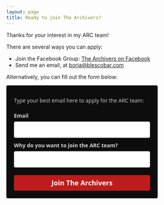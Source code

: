 ```yaml
---
layout: page
title: Ready to join The Archivers?
---
```


Thanks for your interest in my ARC team!

There are several ways you can apply:

- Join the Facebook Group: [The Archivers on Facebook](https://www.facebook.com/groups/579915920125078)
- Send me an email, at [borja@blescobar.com](mailto:borja@blescobar.com)

Alternatively, you can fill out the form below:

<style type="text/css">
  @import url(https://static.mailerlite.com/assets/plugins/groot/modules/includes/groot_fonts/import.css?version=1653645);
</style>
<style type="text/css">
  .ml-form-embedSubmitLoad{display:inline-block;width:20px;height:20px}.g-recaptcha{transform:scale(1);-webkit-transform:scale(1);transform-origin:0 0;-webkit-transform-origin:0 0}.sr-only{position:absolute;width:1px;height:1px;padding:0;margin:-1px;overflow:hidden;clip:rect(0,0,0,0);border:0}.ml-form-embedSubmitLoad:after{content:" ";display:block;width:11px;height:11px;margin:1px;border-radius:50%;border:4px solid #fff;border-color:#fff #fff #fff transparent;animation:ml-form-embedSubmitLoad 1.2s linear infinite}@keyframes ml-form-embedSubmitLoad{0%{transform:rotate(0)}100%{transform:rotate(360deg)}}#mlb2-5691625.ml-form-embedContainer{box-sizing:border-box;display:table;margin:0 auto;position:static;width:100%!important}#mlb2-5691625.ml-form-embedContainer button,#mlb2-5691625.ml-form-embedContainer h4,#mlb2-5691625.ml-form-embedContainer p,#mlb2-5691625.ml-form-embedContainer span{text-transform:none!important;letter-spacing:normal!important}#mlb2-5691625.ml-form-embedContainer .ml-form-embedWrapper{background-color:#0d0d0d;border-width:0;border-color:transparent;border-radius:4px;border-style:solid;box-sizing:border-box;display:inline-block!important;margin:0;padding:0;position:relative}#mlb2-5691625.ml-form-embedContainer .ml-form-embedWrapper.embedDefault,#mlb2-5691625.ml-form-embedContainer .ml-form-embedWrapper.embedPopup{width:400px}#mlb2-5691625.ml-form-embedContainer .ml-form-embedWrapper.embedForm{max-width:400px;width:100%}#mlb2-5691625.ml-form-embedContainer .ml-form-align-left{text-align:left}#mlb2-5691625.ml-form-embedContainer .ml-form-align-center{text-align:center}#mlb2-5691625.ml-form-embedContainer .ml-form-align-default{display:table-cell!important;vertical-align:middle!important;text-align:center!important}#mlb2-5691625.ml-form-embedContainer .ml-form-align-right{text-align:right}#mlb2-5691625.ml-form-embedContainer .ml-form-embedWrapper .ml-form-embedHeader img{border-top-left-radius:4px;border-top-right-radius:4px;height:auto;margin:0 auto!important;max-width:100%;width:undefinedpx}#mlb2-5691625.ml-form-embedContainer .ml-form-embedWrapper .ml-form-embedBody,#mlb2-5691625.ml-form-embedContainer .ml-form-embedWrapper .ml-form-successBody{padding:20px 20px 0 20px}#mlb2-5691625.ml-form-embedContainer .ml-form-embedWrapper .ml-form-embedBody.ml-form-embedBodyHorizontal{padding-bottom:0}#mlb2-5691625.ml-form-embedContainer .ml-form-embedWrapper .ml-form-embedBody .ml-form-embedContent,#mlb2-5691625.ml-form-embedContainer .ml-form-embedWrapper .ml-form-successBody .ml-form-successContent{text-align:left;margin:0 0 20px 0}#mlb2-5691625.ml-form-embedContainer .ml-form-embedWrapper .ml-form-embedBody .ml-form-embedContent h4,#mlb2-5691625.ml-form-embedContainer .ml-form-embedWrapper .ml-form-successBody .ml-form-successContent h4{color:#fafafa;font-family:'Open Sans',Arial,Helvetica,sans-serif;font-size:30px;font-weight:400;margin:0 0 10px 0;text-align:left;word-break:break-word}#mlb2-5691625.ml-form-embedContainer .ml-form-embedWrapper .ml-form-embedBody .ml-form-embedContent p,#mlb2-5691625.ml-form-embedContainer .ml-form-embedWrapper .ml-form-successBody .ml-form-successContent p{color:#d1d3d3;font-family:'Open Sans',Arial,Helvetica,sans-serif;font-size:14px;font-weight:400;line-height:20px;margin:0 0 10px 0;text-align:left}#mlb2-5691625.ml-form-embedContainer .ml-form-embedWrapper .ml-form-embedBody .ml-form-embedContent ol,#mlb2-5691625.ml-form-embedContainer .ml-form-embedWrapper .ml-form-embedBody .ml-form-embedContent ul,#mlb2-5691625.ml-form-embedContainer .ml-form-embedWrapper .ml-form-successBody .ml-form-successContent ol,#mlb2-5691625.ml-form-embedContainer .ml-form-embedWrapper .ml-form-successBody .ml-form-successContent ul{color:#d1d3d3;font-family:'Open Sans',Arial,Helvetica,sans-serif;font-size:14px}#mlb2-5691625.ml-form-embedContainer .ml-form-embedWrapper .ml-form-embedBody .ml-form-embedContent ol ol,#mlb2-5691625.ml-form-embedContainer .ml-form-embedWrapper .ml-form-successBody .ml-form-successContent ol ol{list-style-type:lower-alpha}#mlb2-5691625.ml-form-embedContainer .ml-form-embedWrapper .ml-form-embedBody .ml-form-embedContent ol ol ol,#mlb2-5691625.ml-form-embedContainer .ml-form-embedWrapper .ml-form-successBody .ml-form-successContent ol ol ol{list-style-type:lower-roman}#mlb2-5691625.ml-form-embedContainer .ml-form-embedWrapper .ml-form-embedBody .ml-form-embedContent p a,#mlb2-5691625.ml-form-embedContainer .ml-form-embedWrapper .ml-form-successBody .ml-form-successContent p a{color:#000;text-decoration:underline}#mlb2-5691625.ml-form-embedContainer .ml-form-embedWrapper .ml-block-form .ml-field-group{text-align:left!important}#mlb2-5691625.ml-form-embedContainer .ml-form-embedWrapper .ml-block-form .ml-field-group label{margin-bottom:5px;color:#d1d3d3;font-size:14px;font-family:'Open Sans',Arial,Helvetica,sans-serif;font-weight:700;font-style:normal;text-decoration:none;display:inline-block;line-height:20px}#mlb2-5691625.ml-form-embedContainer .ml-form-embedWrapper .ml-form-embedBody .ml-form-embedContent p:last-child,#mlb2-5691625.ml-form-embedContainer .ml-form-embedWrapper .ml-form-successBody .ml-form-successContent p:last-child{margin:0}#mlb2-5691625.ml-form-embedContainer .ml-form-embedWrapper .ml-form-embedBody form{margin:0;width:100%}#mlb2-5691625.ml-form-embedContainer .ml-form-embedWrapper .ml-form-embedBody .ml-form-checkboxRow,#mlb2-5691625.ml-form-embedContainer .ml-form-embedWrapper .ml-form-embedBody .ml-form-formContent{margin:0 0 20px 0;width:100%}#mlb2-5691625.ml-form-embedContainer .ml-form-embedWrapper .ml-form-embedBody .ml-form-checkboxRow{float:left}#mlb2-5691625.ml-form-embedContainer .ml-form-embedWrapper .ml-form-embedBody .ml-form-formContent.horozintalForm{margin:0;padding:0 0 20px 0;width:100%;height:auto;float:left}#mlb2-5691625.ml-form-embedContainer .ml-form-embedWrapper .ml-form-embedBody .ml-form-fieldRow{margin:0 0 10px 0;width:100%}#mlb2-5691625.ml-form-embedContainer .ml-form-embedWrapper .ml-form-embedBody .ml-form-fieldRow.ml-last-item{margin:0}#mlb2-5691625.ml-form-embedContainer .ml-form-embedWrapper .ml-form-embedBody .ml-form-fieldRow.ml-formfieldHorizintal{margin:0}#mlb2-5691625.ml-form-embedContainer .ml-form-embedWrapper .ml-form-embedBody .ml-form-fieldRow input{background-color:#fff!important;color:#333!important;border-color:#ccc;border-radius:4px!important;border-style:solid!important;border-width:1px!important;font-family:'Open Sans',Arial,Helvetica,sans-serif;font-size:14px!important;height:auto;line-height:21px!important;margin-bottom:0;margin-top:0;margin-left:0;margin-right:0;padding:10px 10px!important;width:100%!important;box-sizing:border-box!important;max-width:100%!important}#mlb2-5691625.ml-form-embedContainer .ml-form-embedWrapper .ml-form-embedBody .ml-form-fieldRow input::-webkit-input-placeholder,#mlb2-5691625.ml-form-embedContainer .ml-form-embedWrapper .ml-form-embedBody .ml-form-horizontalRow input::-webkit-input-placeholder{color:#333}#mlb2-5691625.ml-form-embedContainer .ml-form-embedWrapper .ml-form-embedBody .ml-form-fieldRow input::-moz-placeholder,#mlb2-5691625.ml-form-embedContainer .ml-form-embedWrapper .ml-form-embedBody .ml-form-horizontalRow input::-moz-placeholder{color:#333}#mlb2-5691625.ml-form-embedContainer .ml-form-embedWrapper .ml-form-embedBody .ml-form-fieldRow input:-ms-input-placeholder,#mlb2-5691625.ml-form-embedContainer .ml-form-embedWrapper .ml-form-embedBody .ml-form-horizontalRow input:-ms-input-placeholder{color:#333}#mlb2-5691625.ml-form-embedContainer .ml-form-embedWrapper .ml-form-embedBody .ml-form-fieldRow input:-moz-placeholder,#mlb2-5691625.ml-form-embedContainer .ml-form-embedWrapper .ml-form-embedBody .ml-form-horizontalRow input:-moz-placeholder{color:#333}#mlb2-5691625.ml-form-embedContainer .ml-form-embedWrapper .ml-form-embedBody .ml-form-fieldRow textarea,#mlb2-5691625.ml-form-embedContainer .ml-form-embedWrapper .ml-form-embedBody .ml-form-horizontalRow textarea{background-color:#fff!important;color:#333!important;border-color:#ccc;border-radius:4px!important;border-style:solid!important;border-width:1px!important;font-family:'Open Sans',Arial,Helvetica,sans-serif;font-size:14px!important;height:auto;line-height:21px!important;margin-bottom:0;margin-top:0;padding:10px 10px!important;width:100%!important;box-sizing:border-box!important;max-width:100%!important}#mlb2-5691625.ml-form-embedContainer .ml-form-embedWrapper .ml-form-embedBody .ml-form-checkboxRow .label-description::before,#mlb2-5691625.ml-form-embedContainer .ml-form-embedWrapper .ml-form-embedBody .ml-form-embedPermissions .ml-form-embedPermissionsOptionsCheckbox .label-description::before,#mlb2-5691625.ml-form-embedContainer .ml-form-embedWrapper .ml-form-embedBody .ml-form-fieldRow .custom-checkbox .custom-control-label::before,#mlb2-5691625.ml-form-embedContainer .ml-form-embedWrapper .ml-form-embedBody .ml-form-fieldRow .custom-radio .custom-control-label::before,#mlb2-5691625.ml-form-embedContainer .ml-form-embedWrapper .ml-form-embedBody .ml-form-horizontalRow .custom-checkbox .custom-control-label::before,#mlb2-5691625.ml-form-embedContainer .ml-form-embedWrapper .ml-form-embedBody .ml-form-horizontalRow .custom-radio .custom-control-label::before,#mlb2-5691625.ml-form-embedContainer .ml-form-embedWrapper .ml-form-embedBody .ml-form-interestGroupsRow .ml-form-interestGroupsRowCheckbox .label-description::before{border-color:#ccc!important;background-color:#fff!important}#mlb2-5691625.ml-form-embedContainer .ml-form-embedWrapper .ml-form-embedBody .ml-form-fieldRow input.custom-control-input[type=checkbox]{box-sizing:border-box;padding:0;position:absolute;z-index:-1;opacity:0;margin-top:5px;margin-left:-1.5rem;overflow:visible}#mlb2-5691625.ml-form-embedContainer .ml-form-embedWrapper .ml-form-embedBody .ml-form-checkboxRow .label-description::before,#mlb2-5691625.ml-form-embedContainer .ml-form-embedWrapper .ml-form-embedBody .ml-form-embedPermissions .ml-form-embedPermissionsOptionsCheckbox .label-description::before,#mlb2-5691625.ml-form-embedContainer .ml-form-embedWrapper .ml-form-embedBody .ml-form-fieldRow .custom-checkbox .custom-control-label::before,#mlb2-5691625.ml-form-embedContainer .ml-form-embedWrapper .ml-form-embedBody .ml-form-horizontalRow .custom-checkbox .custom-control-label::before,#mlb2-5691625.ml-form-embedContainer .ml-form-embedWrapper .ml-form-embedBody .ml-form-interestGroupsRow .ml-form-interestGroupsRowCheckbox .label-description::before{border-radius:4px!important}#mlb2-5691625.ml-form-embedContainer .ml-form-embedWrapper .ml-form-embedBody .ml-form-checkboxRow input[type=checkbox]:checked~.label-description::after,#mlb2-5691625.ml-form-embedContainer .ml-form-embedWrapper .ml-form-embedBody .ml-form-embedPermissions .ml-form-embedPermissionsOptionsCheckbox input[type=checkbox]:checked~.label-description::after,#mlb2-5691625.ml-form-embedContainer .ml-form-embedWrapper .ml-form-embedBody .ml-form-fieldRow .custom-checkbox .custom-control-input:checked~.custom-control-label::after,#mlb2-5691625.ml-form-embedContainer .ml-form-embedWrapper .ml-form-embedBody .ml-form-horizontalRow .custom-checkbox .custom-control-input:checked~.custom-control-label::after,#mlb2-5691625.ml-form-embedContainer .ml-form-embedWrapper .ml-form-embedBody .ml-form-interestGroupsRow .ml-form-interestGroupsRowCheckbox input[type=checkbox]:checked~.label-description::after{background-image:url("data:image/svg+xml,%3csvg xmlns='http://www.w3.org/2000/svg' viewBox='0 0 8 8'%3e%3cpath fill='%23fff' d='M6.564.75l-3.59 3.612-1.538-1.55L0 4.26 2.974 7.25 8 2.193z'/%3e%3c/svg%3e")}#mlb2-5691625.ml-form-embedContainer .ml-form-embedWrapper .ml-form-embedBody .ml-form-fieldRow .custom-radio .custom-control-input:checked~.custom-control-label::after{background-image:url("data:image/svg+xml,%3csvg xmlns='http://www.w3.org/2000/svg' viewBox='-4 -4 8 8'%3e%3ccircle r='3' fill='%23fff'/%3e%3c/svg%3e")}#mlb2-5691625.ml-form-embedContainer .ml-form-embedWrapper .ml-form-embedBody .ml-form-checkboxRow input[type=checkbox]:checked~.label-description::before,#mlb2-5691625.ml-form-embedContainer .ml-form-embedWrapper .ml-form-embedBody .ml-form-embedPermissions .ml-form-embedPermissionsOptionsCheckbox input[type=checkbox]:checked~.label-description::before,#mlb2-5691625.ml-form-embedContainer .ml-form-embedWrapper .ml-form-embedBody .ml-form-fieldRow .custom-checkbox .custom-control-input:checked~.custom-control-label::before,#mlb2-5691625.ml-form-embedContainer .ml-form-embedWrapper .ml-form-embedBody .ml-form-fieldRow .custom-radio .custom-control-input:checked~.custom-control-label::before,#mlb2-5691625.ml-form-embedContainer .ml-form-embedWrapper .ml-form-embedBody .ml-form-horizontalRow .custom-checkbox .custom-control-input:checked~.custom-control-label::before,#mlb2-5691625.ml-form-embedContainer .ml-form-embedWrapper .ml-form-embedBody .ml-form-horizontalRow .custom-radio .custom-control-input:checked~.custom-control-label::before,#mlb2-5691625.ml-form-embedContainer .ml-form-embedWrapper .ml-form-embedBody .ml-form-interestGroupsRow .ml-form-interestGroupsRowCheckbox input[type=checkbox]:checked~.label-description::before{border-color:#bd1c1c!important;background-color:#bd1c1c!important;color:#fff!important}#mlb2-5691625.ml-form-embedContainer .ml-form-embedWrapper .ml-form-embedBody .ml-form-fieldRow .custom-checkbox .custom-control-label::after,#mlb2-5691625.ml-form-embedContainer .ml-form-embedWrapper .ml-form-embedBody .ml-form-fieldRow .custom-checkbox .custom-control-label::before,#mlb2-5691625.ml-form-embedContainer .ml-form-embedWrapper .ml-form-embedBody .ml-form-fieldRow .custom-radio .custom-control-label::after,#mlb2-5691625.ml-form-embedContainer .ml-form-embedWrapper .ml-form-embedBody .ml-form-fieldRow .custom-radio .custom-control-label::before,#mlb2-5691625.ml-form-embedContainer .ml-form-embedWrapper .ml-form-embedBody .ml-form-horizontalRow .custom-checkbox .custom-control-label::after,#mlb2-5691625.ml-form-embedContainer .ml-form-embedWrapper .ml-form-embedBody .ml-form-horizontalRow .custom-checkbox .custom-control-label::before,#mlb2-5691625.ml-form-embedContainer .ml-form-embedWrapper .ml-form-embedBody .ml-form-horizontalRow .custom-radio .custom-control-label::after,#mlb2-5691625.ml-form-embedContainer .ml-form-embedWrapper .ml-form-embedBody .ml-form-horizontalRow .custom-radio .custom-control-label::before{top:2px;box-sizing:border-box}#mlb2-5691625.ml-form-embedContainer .ml-form-embedWrapper .ml-form-embedBody .ml-form-checkboxRow .label-description::after,#mlb2-5691625.ml-form-embedContainer .ml-form-embedWrapper .ml-form-embedBody .ml-form-checkboxRow .label-description::before,#mlb2-5691625.ml-form-embedContainer .ml-form-embedWrapper .ml-form-embedBody .ml-form-embedPermissions .ml-form-embedPermissionsOptionsCheckbox .label-description::after,#mlb2-5691625.ml-form-embedContainer .ml-form-embedWrapper .ml-form-embedBody .ml-form-embedPermissions .ml-form-embedPermissionsOptionsCheckbox .label-description::before{top:0!important;box-sizing:border-box!important}#mlb2-5691625.ml-form-embedContainer .ml-form-embedWrapper .ml-form-embedBody .ml-form-checkboxRow .label-description::after,#mlb2-5691625.ml-form-embedContainer .ml-form-embedWrapper .ml-form-embedBody .ml-form-checkboxRow .label-description::before{top:0!important;box-sizing:border-box!important}#mlb2-5691625.ml-form-embedContainer .ml-form-embedWrapper .ml-form-embedBody .ml-form-interestGroupsRow .ml-form-interestGroupsRowCheckbox .label-description::after{top:0!important;box-sizing:border-box!important;position:absolute;left:-1.5rem;display:block;width:1rem;height:1rem;content:""}#mlb2-5691625.ml-form-embedContainer .ml-form-embedWrapper .ml-form-embedBody .ml-form-interestGroupsRow .ml-form-interestGroupsRowCheckbox .label-description::before{top:0!important;box-sizing:border-box!important}#mlb2-5691625.ml-form-embedContainer .ml-form-embedWrapper .ml-form-embedBody .custom-control-label::before{position:absolute;top:4px;left:-1.5rem;display:block;width:16px;height:16px;pointer-events:none;content:"";background-color:#fff;border:#adb5bd solid 1px;border-radius:50%}#mlb2-5691625.ml-form-embedContainer .ml-form-embedWrapper .ml-form-embedBody .custom-control-label::after{position:absolute;top:2px!important;left:-1.5rem;display:block;width:1rem;height:1rem;content:""}#mlb2-5691625.ml-form-embedContainer .ml-form-embedWrapper .ml-form-embedBody .ml-form-checkboxRow .label-description::before,#mlb2-5691625.ml-form-embedContainer .ml-form-embedWrapper .ml-form-embedBody .ml-form-embedPermissions .ml-form-embedPermissionsOptionsCheckbox .label-description::before,#mlb2-5691625.ml-form-embedContainer .ml-form-embedWrapper .ml-form-embedBody .ml-form-interestGroupsRow .ml-form-interestGroupsRowCheckbox .label-description::before{position:absolute;top:4px;left:-1.5rem;display:block;width:16px;height:16px;pointer-events:none;content:"";background-color:#fff;border:#adb5bd solid 1px;border-radius:50%}#mlb2-5691625.ml-form-embedContainer .ml-form-embedWrapper .ml-form-embedBody .ml-form-embedPermissions .ml-form-embedPermissionsOptionsCheckbox .label-description::after{position:absolute;top:0!important;left:-1.5rem;display:block;width:1rem;height:1rem;content:""}#mlb2-5691625.ml-form-embedContainer .ml-form-embedWrapper .ml-form-embedBody .ml-form-checkboxRow .label-description::after{position:absolute;top:0!important;left:-1.5rem;display:block;width:1rem;height:1rem;content:""}#mlb2-5691625.ml-form-embedContainer .ml-form-embedWrapper .ml-form-embedBody .custom-radio .custom-control-label::after{background:no-repeat 50%/50% 50%}#mlb2-5691625.ml-form-embedContainer .ml-form-embedWrapper .ml-form-embedBody .custom-checkbox .custom-control-label::after,#mlb2-5691625.ml-form-embedContainer .ml-form-embedWrapper .ml-form-embedBody .ml-form-checkboxRow .label-description::after,#mlb2-5691625.ml-form-embedContainer .ml-form-embedWrapper .ml-form-embedBody .ml-form-embedPermissions .ml-form-embedPermissionsOptionsCheckbox .label-description::after,#mlb2-5691625.ml-form-embedContainer .ml-form-embedWrapper .ml-form-embedBody .ml-form-interestGroupsRow .ml-form-interestGroupsRowCheckbox .label-description::after{background:no-repeat 50%/50% 50%}#mlb2-5691625.ml-form-embedContainer .ml-form-embedWrapper .ml-form-embedBody .ml-form-fieldRow .custom-control,#mlb2-5691625.ml-form-embedContainer .ml-form-embedWrapper .ml-form-embedBody .ml-form-horizontalRow .custom-control{position:relative;display:block;min-height:1.5rem;padding-left:1.5rem}#mlb2-5691625.ml-form-embedContainer .ml-form-embedWrapper .ml-form-embedBody .ml-form-fieldRow .custom-checkbox .custom-control-input,#mlb2-5691625.ml-form-embedContainer .ml-form-embedWrapper .ml-form-embedBody .ml-form-fieldRow .custom-radio .custom-control-input,#mlb2-5691625.ml-form-embedContainer .ml-form-embedWrapper .ml-form-embedBody .ml-form-horizontalRow .custom-checkbox .custom-control-input,#mlb2-5691625.ml-form-embedContainer .ml-form-embedWrapper .ml-form-embedBody .ml-form-horizontalRow .custom-radio .custom-control-input{position:absolute;z-index:-1;opacity:0;box-sizing:border-box;padding:0}#mlb2-5691625.ml-form-embedContainer .ml-form-embedWrapper .ml-form-embedBody .ml-form-fieldRow .custom-checkbox .custom-control-label,#mlb2-5691625.ml-form-embedContainer .ml-form-embedWrapper .ml-form-embedBody .ml-form-fieldRow .custom-radio .custom-control-label,#mlb2-5691625.ml-form-embedContainer .ml-form-embedWrapper .ml-form-embedBody .ml-form-horizontalRow .custom-checkbox .custom-control-label,#mlb2-5691625.ml-form-embedContainer .ml-form-embedWrapper .ml-form-embedBody .ml-form-horizontalRow .custom-radio .custom-control-label{color:#d1d3d3;font-size:12px!important;font-family:'Open Sans',Arial,Helvetica,sans-serif;line-height:22px;margin-bottom:0;position:relative;vertical-align:top;font-style:normal;font-weight:700}#mlb2-5691625.ml-form-embedContainer .ml-form-embedWrapper .ml-form-embedBody .ml-form-fieldRow .custom-select,#mlb2-5691625.ml-form-embedContainer .ml-form-embedWrapper .ml-form-embedBody .ml-form-horizontalRow .custom-select{background-color:#fff!important;color:#333!important;border-color:#ccc;border-radius:4px!important;border-style:solid!important;border-width:1px!important;font-family:'Open Sans',Arial,Helvetica,sans-serif;font-size:14px!important;line-height:20px!important;margin-bottom:0;margin-top:0;padding:10px 28px 10px 12px!important;width:100%!important;box-sizing:border-box!important;max-width:100%!important;height:auto;display:inline-block;vertical-align:middle;background:url(https://cdn.mailerlite.com/images/default/dropdown.svg) no-repeat right .75rem center/8px 10px;-webkit-appearance:none;-moz-appearance:none;appearance:none}#mlb2-5691625.ml-form-embedContainer .ml-form-embedWrapper .ml-form-embedBody .ml-form-horizontalRow{height:auto;width:100%;float:left}.ml-form-formContent.horozintalForm .ml-form-horizontalRow .ml-input-horizontal{width:70%;float:left}.ml-form-formContent.horozintalForm .ml-form-horizontalRow .ml-button-horizontal{width:30%;float:left}.ml-form-formContent.horozintalForm .ml-form-horizontalRow .ml-button-horizontal.labelsOn{padding-top:25px}.ml-form-formContent.horozintalForm .ml-form-horizontalRow .horizontal-fields{box-sizing:border-box;float:left;padding-right:10px}#mlb2-5691625.ml-form-embedContainer .ml-form-embedWrapper .ml-form-embedBody .ml-form-horizontalRow input{background-color:#fff;color:#333;border-color:#ccc;border-radius:4px;border-style:solid;border-width:1px;font-family:'Open Sans',Arial,Helvetica,sans-serif;font-size:14px;line-height:20px;margin-bottom:0;margin-top:0;padding:10px 10px;width:100%;box-sizing:border-box;overflow-y:initial}#mlb2-5691625.ml-form-embedContainer .ml-form-embedWrapper .ml-form-embedBody .ml-form-horizontalRow button{background-color:#bd1c1c!important;border-color:#bd1c1c;border-style:solid;border-width:1px;border-radius:4px;box-shadow:none;color:#fff!important;cursor:pointer;font-family:'Open Sans',Arial,Helvetica,sans-serif;font-size:18px!important;font-weight:700;line-height:20px;margin:0!important;padding:10px!important;width:100%;height:auto}#mlb2-5691625.ml-form-embedContainer .ml-form-embedWrapper .ml-form-embedBody .ml-form-horizontalRow button:hover{background-color:#660e0e!important;border-color:#660e0e!important}#mlb2-5691625.ml-form-embedContainer .ml-form-embedWrapper .ml-form-embedBody .ml-form-checkboxRow input[type=checkbox]{box-sizing:border-box;padding:0;position:absolute;z-index:-1;opacity:0;margin-top:5px;margin-left:-1.5rem;overflow:visible}#mlb2-5691625.ml-form-embedContainer .ml-form-embedWrapper .ml-form-embedBody .ml-form-checkboxRow .label-description{color:#000;display:block;font-family:'Open Sans',Arial,Helvetica,sans-serif;font-size:12px;text-align:left;margin-bottom:0;position:relative;vertical-align:top}#mlb2-5691625.ml-form-embedContainer .ml-form-embedWrapper .ml-form-embedBody .ml-form-checkboxRow label{font-weight:400;margin:0;padding:0;position:relative;display:block;min-height:24px;padding-left:24px}#mlb2-5691625.ml-form-embedContainer .ml-form-embedWrapper .ml-form-embedBody .ml-form-checkboxRow label a{color:#000;text-decoration:underline}#mlb2-5691625.ml-form-embedContainer .ml-form-embedWrapper .ml-form-embedBody .ml-form-checkboxRow label p{color:#000!important;font-family:'Open Sans',Arial,Helvetica,sans-serif!important;font-size:12px!important;font-weight:400!important;line-height:18px!important;padding:0!important;margin:0 5px 0 0!important}#mlb2-5691625.ml-form-embedContainer .ml-form-embedWrapper .ml-form-embedBody .ml-form-checkboxRow label p:last-child{margin:0}#mlb2-5691625.ml-form-embedContainer .ml-form-embedWrapper .ml-form-embedBody .ml-form-embedSubmit{margin:0 0 20px 0;float:left;width:100%}#mlb2-5691625.ml-form-embedContainer .ml-form-embedWrapper .ml-form-embedBody .ml-form-embedSubmit button{background-color:#bd1c1c!important;border:none!important;border-radius:4px!important;box-shadow:none!important;color:#fff!important;cursor:pointer;font-family:'Open Sans',Arial,Helvetica,sans-serif!important;font-size:18px!important;font-weight:700!important;line-height:21px!important;height:auto;padding:10px!important;width:100%!important;box-sizing:border-box!important}#mlb2-5691625.ml-form-embedContainer .ml-form-embedWrapper .ml-form-embedBody .ml-form-embedSubmit button.loading{display:none}#mlb2-5691625.ml-form-embedContainer .ml-form-embedWrapper .ml-form-embedBody .ml-form-embedSubmit button:hover{background-color:#660e0e!important}.ml-subscribe-close{width:30px;height:30px;background:url(https://cdn.mailerlite.com/images/default/modal_close.png) no-repeat;background-size:30px;cursor:pointer;margin-top:-10px;margin-right:-10px;position:absolute;top:0;right:0}.ml-error input,.ml-error select,.ml-error textarea{border-color:red!important}.ml-error .custom-checkbox-radio-list{border:1px solid red!important;border-radius:4px;padding:10px}.ml-error .label-description,.ml-error .label-description p,.ml-error .label-description p a,.ml-error label:first-child{color:red!important}#mlb2-5691625.ml-form-embedContainer .ml-form-embedWrapper .ml-form-embedBody .ml-form-checkboxRow.ml-error .label-description p,#mlb2-5691625.ml-form-embedContainer .ml-form-embedWrapper .ml-form-embedBody .ml-form-checkboxRow.ml-error .label-description p:first-letter{color:red!important}@media only screen and (max-width:400px){.ml-form-embedWrapper.embedDefault,.ml-form-embedWrapper.embedPopup{width:100%!important}.ml-form-formContent.horozintalForm{float:left!important}.ml-form-formContent.horozintalForm .ml-form-horizontalRow{height:auto!important;width:100%!important;float:left!important}.ml-form-formContent.horozintalForm .ml-form-horizontalRow .ml-input-horizontal{width:100%!important}.ml-form-formContent.horozintalForm .ml-form-horizontalRow .ml-input-horizontal>div{padding-right:0!important;padding-bottom:10px}.ml-form-formContent.horozintalForm .ml-button-horizontal{width:100%!important}.ml-form-formContent.horozintalForm .ml-button-horizontal.labelsOn{padding-top:0!important}}
</style>
<div id="mlb2-5691625" class="ml-form-embedContainer ml-subscribe-form ml-subscribe-form-5691625">
  <div class="ml-form-align-left">
    <div class="ml-form-embedWrapper embedForm">
      <div class="ml-form-embedBody ml-form-embedBodyDefault row-form">
        <div class="ml-form-embedContent" style="">
          <h4></h4>
          <p>Type your best email here to apply for the ARC team:</p>
        </div>
        <form class="ml-block-form" action="https://static.mailerlite.com/webforms/submit/p8a5i4" data-code="p8a5i4" method="post" target="_blank">
          <div class="ml-form-formContent">
            <div class="ml-form-fieldRow">
              <div class="ml-field-group ml-field-email ml-validate-email ml-validate-required">
                <label>Email</label>
                <input aria-label="email" aria-required="true" type="email" class="form-control" data-inputmask="" name="fields[email]" placeholder="" autocomplete="email">
              </div>
            </div>
            <div class="ml-form-fieldRow ml-last-item">
              <div class="ml-field-group ml-field-metadatos ml-validate-required">
                <label>Why do you want to join the ARC team?</label>
                <input aria-label="metadatos" aria-required="true" type="text" class="form-control" data-inputmask="" name="fields[metadatos]" placeholder="" autocomplete="">
              </div>
            </div>
          </div>
          <input type="hidden" name="ml-submit" value="1">
          <div class="ml-form-embedSubmit">
            <button type="submit" class="primary">Join The Archivers</button>
            <button disabled="disabled" style="display:none" type="button" class="loading"> <div class="ml-form-embedSubmitLoad"></div> <span class="sr-only">Loading...</span> </button>
          </div>
          <input type="hidden" name="anticsrf" value="true">
        </form>
      </div>
      <div class="ml-form-successBody row-success" style="display:none">
        <div class="ml-form-successContent">
          <h4>Thank you!</h4>
          <p>You have successfully joined The Archivers.<br></p>
        </div>
      </div>
    </div>
  </div>
</div>
<script>
  function ml_webform_success_5691625(){try{window.top.location.href="https://blescobar.com/inner-circle/"}catch(c){window.location.href="https://blescobar.com/inner-circle/"}}
</script>
<img src="https://track.mailerlite.com/webforms/o/5691625/p8a5i4?v1653985859" width="1" height="1" style="max-width:1px;max-height:1px;visibility:hidden;padding:0;margin:0;display:block" alt="." border="0">
<script src="https://static.mailerlite.com/js/w/webforms.min.js?vceebe4d8b44e711ff4407ca1e8f63561" type="text/javascript"></script>
